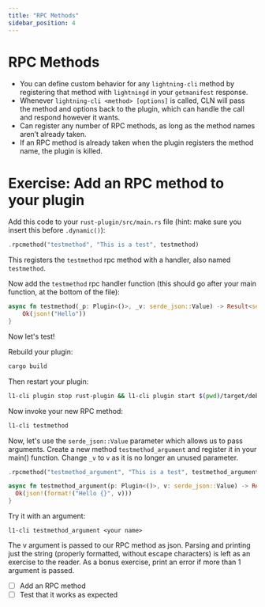 ```yaml
---
title: "RPC Methods"
sidebar_position: 4
---
```


# RPC Methods

- You can define custom behavior for any `lightning-cli` method by registering
  that method with `lightningd` in your `getmanifest` response.
- Whenever `lightning-cli <method> [options]` is called, CLN will pass the
  method and options back to the plugin, which can handle the call and respond
  however it wants.
- Can register any number of RPC methods, as long as the method names aren’t
  already taken.
- If an RPC method is already taken when the plugin registers the method name,
  the plugin is killed.

# Exercise: Add an RPC method to your plugin

Add this code to your `rust-plugin/src/main.rs` file (hint: make sure you insert
this before `.dynamic()`):

```rust
.rpcmethod("testmethod", "This is a test", testmethod)
```

This registers the `testmethod` rpc method with a handler, also named
`testmethod`.

Now add the `testmethod` rpc handler function (this should go after your main
function, at the bottom of the file):

```rust
async fn testmethod(_p: Plugin<()>, _v: serde_json::Value) -> Result<serde_json::Value, Error> {
    Ok(json!("Hello"))
}
```

Now let's test!

Rebuild your plugin:

```sh
cargo build
```

Then restart your plugin:

```sh
l1-cli plugin stop rust-plugin && l1-cli plugin start $(pwd)/target/debug/rust-plugin
```

Now invoke your new RPC method:

```sh
l1-cli testmethod
```

Now, let's use the `serde_json::Value` parameter which allows us to pass arguments.
Create a new method `testmethod_argument` and register it in your main() function.
Change `_v` to `v` as it is no longer an unused parameter.

```rust
.rpcmethod("testmethod_argument", "This is a test", testmethod_argument)
```

```rust
async fn testmethod_argument(p: Plugin<()>, v: serde_json::Value) -> Result<serde_json::Value, Error> {
  Ok(json!(format!("Hello {}", v)))
}
```

Try it with an argument:

```
l1-cli testmethod_argument <your name>
```

The v argument is passed to our RPC method as json.
Parsing and printing just the string (properly formatted, without escape characters) is left as an exercise to the reader.
As a bonus exercise, print an error if more than 1 argument is passed.

- [ ] Add an RPC method
- [ ] Test that it works as expected
